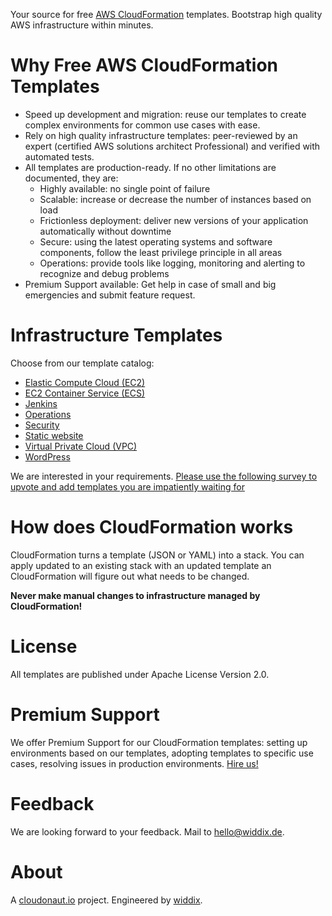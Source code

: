 Your source for free [AWS CloudFormation](https://aws.amazon.com/cloudformation/) templates. Bootstrap high quality AWS infrastructure within minutes.

# Why Free AWS CloudFormation Templates 

* Speed up development and migration: reuse our templates to create complex environments for common use cases with ease.
* Rely on high quality infrastructure templates: peer-reviewed by an expert (certified AWS solutions architect Professional) and verified with automated tests.
* All templates are production-ready. If no other limitations are documented, they are:
    * Highly available: no single point of failure
    * Scalable: increase or decrease the number of instances based on load
    * Frictionless deployment: deliver new versions of your application automatically without downtime
    * Secure: using the latest operating systems and software components, follow the least privilege principle in all areas
    * Operations: provide tools like logging, monitoring and alerting to recognize and debug problems
* Premium Support available: Get help in case of small and big emergencies and submit feature request.

# Infrastructure Templates
Choose from our template catalog:

* [Elastic Compute Cloud (EC2)](./ec2/)
* [EC2 Container Service (ECS)](./ecs/)
* [Jenkins ](./jenkins/)
* [Operations](./operations/)
* [Security](./security/)
* [Static website](./static-website/)
* [Virtual Private Cloud (VPC)](./vpc/)
* [WordPress](./wordpress/)

We are interested in your requirements. [Please use the following survey to upvote and add templates you are impatiently waiting for](https://docs.google.com/forms/d/e/1FAIpQLSerhIuMuCWrHai639FoUOt8ffmMqWr0PWzLhCn3VN29VUi8TA/viewform?usp=send_form)

# How does CloudFormation works

CloudFormation turns a template (JSON or YAML) into a stack. You can apply updated to an existing stack with an updated template an CloudFormation will figure out what needs to be changed.

**Never make manual changes to infrastructure managed by CloudFormation!**

# License
All templates are published under Apache License Version 2.0.

# Premium Support
We offer Premium Support for our CloudFormation templates: setting up environments based on our templates, adopting templates to specific use cases, resolving issues in production environments. [Hire us!](https://widdix.net/)

# Feedback
We are looking forward to your feedback. Mail to [hello@widdix.de](mailto:hello@widdix.de).

# About
A [cloudonaut.io](https://cloudonaut.io/templates-for-aws-cloudformation/) project. Engineered by [widdix](https://widdix.net).
